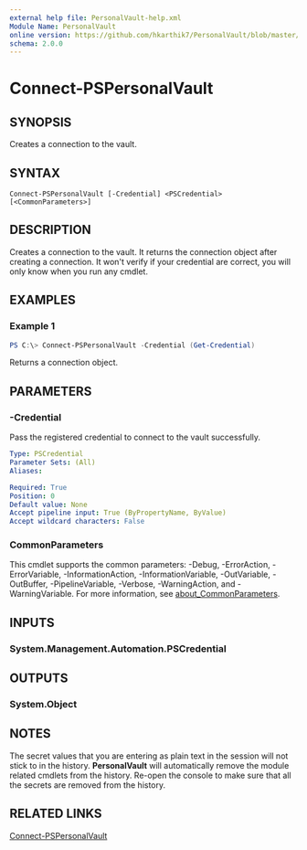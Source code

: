 ```yaml
---
external help file: PersonalVault-help.xml
Module Name: PersonalVault
online version: https://github.com/hkarthik7/PersonalVault/blob/master/docs/Connect-PSPersonalVault.md
schema: 2.0.0
---
```


# Connect-PSPersonalVault

## SYNOPSIS
Creates a connection to the vault.

## SYNTAX

```
Connect-PSPersonalVault [-Credential] <PSCredential> [<CommonParameters>]
```

## DESCRIPTION
Creates a connection to the vault. It returns the connection object after creating a connection. It won't verify if your credential are correct, you will only know when you run any cmdlet.

## EXAMPLES

### Example 1
```powershell
PS C:\> Connect-PSPersonalVault -Credential (Get-Credential)
```

Returns a connection object.

## PARAMETERS

### -Credential
Pass the registered credential to connect to the vault successfully.

```yaml
Type: PSCredential
Parameter Sets: (All)
Aliases:

Required: True
Position: 0
Default value: None
Accept pipeline input: True (ByPropertyName, ByValue)
Accept wildcard characters: False
```

### CommonParameters
This cmdlet supports the common parameters: -Debug, -ErrorAction, -ErrorVariable, -InformationAction, -InformationVariable, -OutVariable, -OutBuffer, -PipelineVariable, -Verbose, -WarningAction, and -WarningVariable. For more information, see [about_CommonParameters](http://go.microsoft.com/fwlink/?LinkID=113216).

## INPUTS

### System.Management.Automation.PSCredential

## OUTPUTS

### System.Object
## NOTES
The secret values that you are entering as plain text in the session will not stick to in the history. **PersonalVault** will automatically remove the module related cmdlets from the history. Re-open the console to make sure that all the secrets are removed from the history.

## RELATED LINKS

[Connect-PSPersonalVault](https://github.com/hkarthik7/PersonalVault/blob/master/docs/Connect-PSPersonalVault.md)